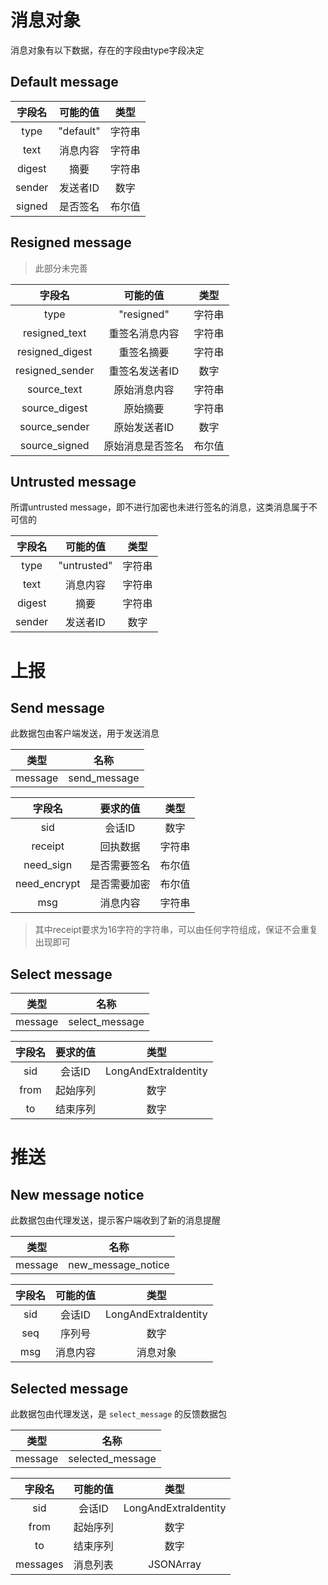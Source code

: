 # 消息对象

消息对象有以下数据，存在的字段由type字段决定

## Default message

|  字段名   |   可能的值    | 类型  |
|:------:|:---------:|:---:|
|  type  | "default" | 字符串 |
|  text  |   消息内容    | 字符串 |
| digest |    摘要     | 字符串 |
| sender |   发送者ID   | 数字  |
| signed |   是否签名    | 布尔值 |

## Resigned message

> 此部分未完善

|       字段名       |    可能的值    | 类型  |
|:---------------:|:----------:|:---:|
|      type       | "resigned" | 字符串 |
|  resigned_text  |  重签名消息内容   | 字符串 |
| resigned_digest |   重签名摘要    | 字符串 |
| resigned_sender |  重签名发送者ID  | 数字  |
|   source_text   |   原始消息内容   | 字符串 |
|  source_digest  |    原始摘要    | 字符串 |
|  source_sender  |  原始发送者ID   | 数字  |
|  source_signed  |  原始消息是否签名  | 布尔值 |

## Untrusted message

所谓untrusted message，即不进行加密也未进行签名的消息，这类消息属于不可信的

|  字段名   |    可能的值     | 类型  |
|:------:|:-----------:|:---:|
|  type  | "untrusted" | 字符串 |
|  text  |    消息内容     | 字符串 |
| digest |     摘要      | 字符串 |
| sender |    发送者ID    | 数字  |

# 上报

## Send message

此数据包由客户端发送，用于发送消息

|   类型    |      名称      |     
|:-------:|:------------:|
| message | send_message |

|     字段名      |  要求的值  | 类型  |     
|:------------:|:------:|:---:|
|     sid      |  会话ID  | 数字  |
|   receipt    |  回执数据  | 字符串 |
|  need_sign   | 是否需要签名 | 布尔值 |
| need_encrypt | 是否需要加密 | 布尔值 |
|     msg      |  消息内容  | 字符串 |

> 其中receipt要求为16字符的字符串，可以由任何字符组成，保证不会重复出现即可

## Select message

|   类型    |       名称       |     
|:-------:|:--------------:|
| message | select_message |

| 字段名  | 要求的值 |          类型          |
|:----:|:----:|:--------------------:|
| sid  | 会话ID | LongAndExtraIdentity |
| from | 起始序列 |          数字          |
|  to  | 结束序列 |          数字          |

# 推送

## New message notice

此数据包由代理发送，提示客户端收到了新的消息提醒

|   类型    |         名称         |     
|:-------:|:------------------:|
| message | new_message_notice |

| 字段名 | 可能的值 |          类型          |
|:---:|:----:|:--------------------:|
| sid | 会话ID | LongAndExtraIdentity |
| seq | 序列号  |          数字          |
| msg | 消息内容 |         消息对象         |

## Selected message

此数据包由代理发送，是 ``select_message`` 的反馈数据包

|   类型    |        名称        |     
|:-------:|:----------------:|
| message | selected_message |

|   字段名    | 可能的值 |          类型          |
|:--------:|:----:|:--------------------:|
|   sid    | 会话ID | LongAndExtraIdentity |
|   from   | 起始序列 |          数字          |
|    to    | 结束序列 |          数字          |
| messages | 消息列表 |      JSONArray       |